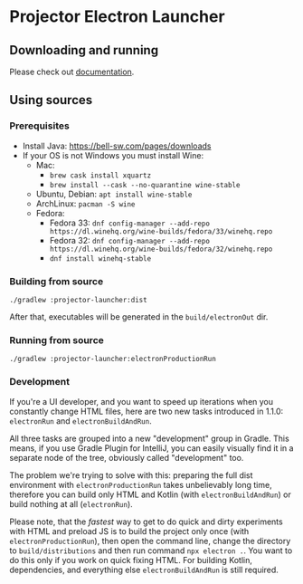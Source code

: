 # Projector Electron Launcher

## Downloading and running

Please check out [documentation](https://jetbrains.github.io/projector-client/mkdocs/latest/ij_user_guide/accessing/#client-app-launcher).

## Using sources

### Prerequisites

- Install Java: <https://bell-sw.com/pages/downloads>
- If your OS is not Windows you must install Wine:
    - Mac: 
        - `brew cask install xquartz`
        - `brew install --cask --no-quarantine wine-stable`
    - Ubuntu, Debian: `apt install wine-stable`
    - ArchLinux: `pacman -S wine`
    - Fedora:
        - Fedora 33: `dnf config-manager --add-repo https://dl.winehq.org/wine-builds/fedora/33/winehq.repo`
        - Fedora 32: `dnf config-manager --add-repo https://dl.winehq.org/wine-builds/fedora/32/winehq.repo`
        - `dnf install winehq-stable` 

### Building from source
```shell script
./gradlew :projector-launcher:dist
```

After that, executables will be generated in the `build/electronOut` dir.

### Running from source
```shell script
./gradlew :projector-launcher:electronProductionRun
```

### Development

If you're a UI developer, and you want to speed up iterations when you constantly change HTML files, here are two new tasks introduced in 1.1.0: `electronRun` and `electronBuildAndRun`.

All three tasks are grouped into a new "development" group in Gradle. This means, if you use Gradle Plugin for IntelliJ, you can easily visually find it in a separate node of the tree, obviously called "development" too.

The problem we're trying to solve with this: preparing the full dist environment with `electronProductionRun` takes unbelievably long time, therefore you can build only HTML and Kotlin (with `electronBuildAndRun`) or build nothing at all (`electronRun`).

Please note, that the *fastest* way to get to do quick and dirty experiments with HTML and preload JS is to build the project only once (with `electronProductionRun`), then open the command line, change the directory to `build/distributions` and then run command `npx electron .`. You want to do this only if you work on quick fixing HTML. For building Kotlin, dependencies, and everything else `electronBuildAndRun` is still required.
